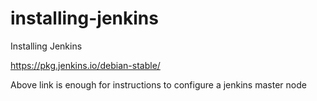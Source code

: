 # installing-jenkins
Installing Jenkins

https://pkg.jenkins.io/debian-stable/

Above link is enough for instructions to configure a jenkins master node
